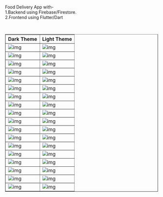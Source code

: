 

<p>Food Delivery App with-
  <br>
  1.Backend using Firebase/Firestore.
  <br>
  2.Frontend using Flutter/Dart
</p>
<br>

<table border="solid 4 px">

  <th>Dark Theme</th>
  <th>Light Theme</th>

  <tr>
    <td>
      <img src="https://github.com/suraj-khot-19/img/blob/main/ff18_dark.jpg" alt="img">
    </td>
    <td>
      <img src="https://github.com/suraj-khot-19/img/blob/main/ff18_light.jpg" alt="img">
    </td>
  </tr>

  <tr>
    <td>
      <img src="https://github.com/suraj-khot-19/img/blob/main/ff19_dark.jpg" alt="img">
    </td>
    <td>
      <img src="https://github.com/suraj-khot-19/img/blob/main/ff19_light.jpg" alt="img">
    </td>
  </tr>

  <tr>
    <td>
      <img src="https://github.com/suraj-khot-19/img/blob/main/ff20_dark.jpg" alt="img">
    </td>
    <td>
      <img src="https://github.com/suraj-khot-19/img/blob/main/ff20_light.jpg" alt="img">
    </td>
  </tr>


<tr>
    <td>
      <img src="https://github.com/suraj-khot-19/img/blob/main/ff1_dark.jpg" alt="img">
    </td>
    <td>
      <img src="https://github.com/suraj-khot-19/img/blob/main/ff1_light.jpg" alt="img">
    </td>
  </tr>


<tr>
    <td>
      <img src="https://github.com/suraj-khot-19/img/blob/main/ff2_dark.jpg" alt="img">
    </td>
    <td>
      <img src="https://github.com/suraj-khot-19/img/blob/main/ff2_light.jpg" alt="img">
    </td>
  </tr>

<tr>
    <td>
      <img src="https://github.com/suraj-khot-19/img/blob/main/ff3_dark.jpg" alt="img">
    </td>
    <td>
      <img src="https://github.com/suraj-khot-19/img/blob/main/ff3_light.jpg" alt="img">
    </td>
  </tr>


<tr>
    <td>
      <img src="https://github.com/suraj-khot-19/img/blob/main/ff4_dark.jpg" alt="img">
    </td>
    <td>
      <img src="https://github.com/suraj-khot-19/img/blob/main/ff4_light.jpg" alt="img">
    </td>
  </tr>


<tr>
    <td>
      <img src="https://github.com/suraj-khot-19/img/blob/main/ff5_dark.jpg" alt="img">
    </td>
    <td>
      <img src="https://github.com/suraj-khot-19/img/blob/main/ff5_light.jpg" alt="img">
    </td>
  </tr>



<tr>
    <td>
      <img src="https://github.com/suraj-khot-19/img/blob/main/ff6_dark.jpg" alt="img">
    </td>
    <td>
      <img src="https://github.com/suraj-khot-19/img/blob/main/ff6_light.jpg" alt="img">
    </td>
  </tr>


<tr>
    <td>
      <img src="https://github.com/suraj-khot-19/img/blob/main/ff7_dark.jpg" alt="img">
    </td>
    <td>
      <img src="https://github.com/suraj-khot-19/img/blob/main/ff7_light.jpg" alt="img">
    </td>
  </tr>

<tr>
    <td>
      <img src="https://github.com/suraj-khot-19/img/blob/main/ff8_dark.jpg" alt="img">
    </td>
    <td>
      <img src="https://github.com/suraj-khot-19/img/blob/main/ff8_light.jpg" alt="img">
    </td>
  </tr>



<tr>
    <td>
      <img src="https://github.com/suraj-khot-19/img/blob/main/ff9_dark.jpg" alt="img">
    </td>
    <td>
      <img src="https://github.com/suraj-khot-19/img/blob/main/ff9_light.jpg" alt="img">
    </td>
  </tr>


<tr>
    <td>
      <img src="https://github.com/suraj-khot-19/img/blob/main/ff10_dark.jpg" alt="img">
    </td>
    <td>
      <img src="https://github.com/suraj-khot-19/img/blob/main/ff10_light.jpg" alt="img">
    </td>
  </tr>


<tr>
    <td>
      <img src="https://github.com/suraj-khot-19/img/blob/main/ff11_dark.jpg" alt="img">
    </td>
    <td>
      <img src="https://github.com/suraj-khot-19/img/blob/main/ff11_light.jpg" alt="img">
    </td>
  </tr>


<tr>
    <td>
      <img src="https://github.com/suraj-khot-19/img/blob/main/ff12_dark.jpg" alt="img">
    </td>
    <td>
      <img src="https://github.com/suraj-khot-19/img/blob/main/ff12_light.jpg" alt="img">
    </td>
  </tr>

<tr>
    <td>
      <img src="https://github.com/suraj-khot-19/img/blob/main/ff13_dark.jpg" alt="img">
    </td>
    <td>
      <img src="https://github.com/suraj-khot-19/img/blob/main/ff13_light.jpg" alt="img">
    </td>
  </tr>

<tr>
    <td>
      <img src="https://github.com/suraj-khot-19/img/blob/main/ff14_dark.jpg" alt="img">
    </td>
    <td>
      <img src="https://github.com/suraj-khot-19/img/blob/main/ff14_light.jpg" alt="img">
    </td>
  </tr>

<tr>
    <td>
      <img src="https://github.com/suraj-khot-19/img/blob/main/ff15_dark.jpg" alt="img">
    </td>
    <td>
      <img src="https://github.com/suraj-khot-19/img/blob/main/ff15_light.jpg" alt="img">
    </td>
  </tr>


  
</table>
